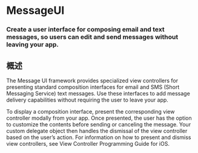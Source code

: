 # MessageUI
### Create a user interface for composing email and text messages, so users can edit and send messages without leaving your app.
## 概述
The Message UI framework provides specialized view controllers for presenting standard composition interfaces for email and SMS (Short Messaging Service) text messages. Use these interfaces to add message delivery capabilities without requiring the user to leave your app.

To display a composition interface, present the corresponding view controller modally from your app. Once presented, the user has the option to customize the contents before sending or canceling the message. Your custom delegate object then handles the dismissal of the view controller based on the user’s action. For information on how to present and dismiss view controllers, see View Controller Programming Guide for iOS.
